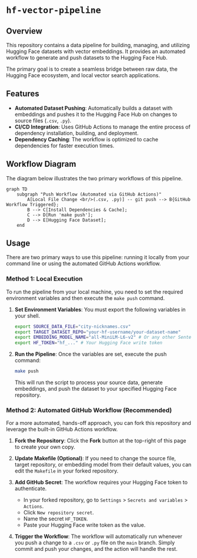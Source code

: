 # `hf-vector-pipeline`

## Overview

This repository contains a data pipeline for building, managing, and utilizing Hugging Face datasets with vector embeddings. It provides an automated workflow to generate and push datasets to the Hugging Face Hub.

The primary goal is to create a seamless bridge between raw data, the Hugging Face ecosystem, and local vector search applications.

## Features

-   **Automated Dataset Pushing**: Automatically builds a dataset with embeddings and pushes it to the Hugging Face Hub on changes to source files (`.csv`, `.py`).
-   **CI/CD Integration**: Uses GitHub Actions to manage the entire process of dependency installation, building, and deployment.
-   **Dependency Caching**: The workflow is optimized to cache dependencies for faster execution times.

## Workflow Diagram

The diagram below illustrates the two primary workflows of this pipeline.

```mermaid
graph TD
    subgraph "Push Workflow (Automated via GitHub Actions)"
        A[Local File Change <br/>(.csv, .py)] -- git push --> B{GitHub Workflow Triggered};
        B --> C[Install Dependencies & Cache];
        C --> D[Run 'make push'];
        D --> E[Hugging Face Dataset];
    end
```

## Usage

There are two primary ways to use this pipeline: running it locally from your command line or using the automated GitHub Actions workflow.

### Method 1: Local Execution

To run the pipeline from your local machine, you need to set the required environment variables and then execute the `make push` command.

1.  **Set Environment Variables**: You must export the following variables in your shell.

    ```bash
    export SOURCE_DATA_FILE="city-nicknames.csv"
    export TARGET_DATASET_REPO="your-hf-username/your-dataset-name"
    export EMBEDDING_MODEL_NAME="all-MiniLM-L6-v2" # Or any other Sentence Transformer model
    export HF_TOKEN="hf_..." # Your Hugging Face write token
    ```

2.  **Run the Pipeline**: Once the variables are set, execute the push command:

    ```bash
    make push
    ```
    This will run the script to process your source data, generate embeddings, and push the dataset to your specified Hugging Face repository.

### Method 2: Automated GitHub Workflow (Recommended)

For a more automated, hands-off approach, you can fork this repository and leverage the built-in GitHub Actions workflow.

1.  **Fork the Repository**: Click the **Fork** button at the top-right of this page to create your own copy.

2.  **Update Makefile (Optional)**: If you need to change the source file, target repository, or embedding model from their default values, you can edit the `Makefile` in your forked repository.

3.  **Add GitHub Secret**: The workflow requires your Hugging Face token to authenticate.
    *   In your forked repository, go to `Settings` > `Secrets and variables` > `Actions`.
    *   Click `New repository secret`.
    *   Name the secret `HF_TOKEN`.
    *   Paste your Hugging Face write token as the value.

4.  **Trigger the Workflow**: The workflow will automatically run whenever you push a change to a `.csv` or `.py` file on the `main` branch. Simply commit and push your changes, and the action will handle the rest.

